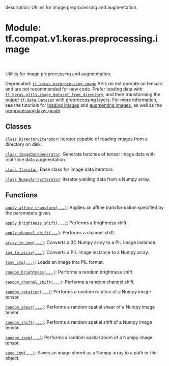 description: Utilies for image preprocessing and augmentation.

<div itemscope itemtype="http://developers.google.com/ReferenceObject">
<meta itemprop="name" content="tf.compat.v1.keras.preprocessing.image" />
<meta itemprop="path" content="Stable" />
</div>

# Module: tf.compat.v1.keras.preprocessing.image

<!-- Insert buttons and diff -->

<table class="tfo-notebook-buttons tfo-api nocontent" align="left">

</table>



Utilies for image preprocessing and augmentation.


Deprecated: <a href="../../../../../tf/keras/preprocessing/image.md"><code>tf.keras.preprocessing.image</code></a> APIs do not operate on tensors and
are not recommended for new code. Prefer loading data with
<a href="../../../../../tf/keras/utils/image_dataset_from_directory.md"><code>tf.keras.utils.image_dataset_from_directory</code></a>, and then transforming the output
<a href="../../../../../tf/data/Dataset.md"><code>tf.data.Dataset</code></a> with preprocessing layers. For more information, see the
tutorials for [loading images](
https://www.tensorflow.org/tutorials/load_data/images) and [augmenting images](
https://www.tensorflow.org/tutorials/images/data_augmentation), as well as the
[preprocessing layer guide](
https://www.tensorflow.org/guide/keras/preprocessing_layers).

## Classes

[`class DirectoryIterator`](../../../../../tf/keras/preprocessing/image/DirectoryIterator.md): Iterator capable of reading images from a directory on disk.

[`class ImageDataGenerator`](../../../../../tf/keras/preprocessing/image/ImageDataGenerator.md): Generate batches of tensor image data with real-time data augmentation.

[`class Iterator`](../../../../../tf/keras/preprocessing/image/Iterator.md): Base class for image data iterators.

[`class NumpyArrayIterator`](../../../../../tf/keras/preprocessing/image/NumpyArrayIterator.md): Iterator yielding data from a Numpy array.

## Functions

[`apply_affine_transform(...)`](../../../../../tf/keras/preprocessing/image/apply_affine_transform.md): Applies an affine transformation specified by the parameters given.

[`apply_brightness_shift(...)`](../../../../../tf/keras/preprocessing/image/apply_brightness_shift.md): Performs a brightness shift.

[`apply_channel_shift(...)`](../../../../../tf/keras/preprocessing/image/apply_channel_shift.md): Performs a channel shift.

[`array_to_img(...)`](../../../../../tf/keras/utils/array_to_img.md): Converts a 3D Numpy array to a PIL Image instance.

[`img_to_array(...)`](../../../../../tf/keras/utils/img_to_array.md): Converts a PIL Image instance to a Numpy array.

[`load_img(...)`](../../../../../tf/keras/utils/load_img.md): Loads an image into PIL format.

[`random_brightness(...)`](../../../../../tf/keras/preprocessing/image/random_brightness.md): Performs a random brightness shift.

[`random_channel_shift(...)`](../../../../../tf/keras/preprocessing/image/random_channel_shift.md): Performs a random channel shift.

[`random_rotation(...)`](../../../../../tf/keras/preprocessing/image/random_rotation.md): Performs a random rotation of a Numpy image tensor.

[`random_shear(...)`](../../../../../tf/keras/preprocessing/image/random_shear.md): Performs a random spatial shear of a Numpy image tensor.

[`random_shift(...)`](../../../../../tf/keras/preprocessing/image/random_shift.md): Performs a random spatial shift of a Numpy image tensor.

[`random_zoom(...)`](../../../../../tf/keras/preprocessing/image/random_zoom.md): Performs a random spatial zoom of a Numpy image tensor.

[`save_img(...)`](../../../../../tf/keras/utils/save_img.md): Saves an image stored as a Numpy array to a path or file object.

